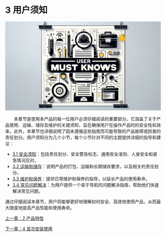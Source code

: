 # 3 用户须知

![图片描述](../resources/3-UserNotes/xuzhi.png)

&emsp;&emsp;本章节是使用本产品的每一位用户必须仔细阅读的重要部分。它涵盖了关于产品使用、运输、储存及维护的关键须知，旨在确保用户在操作产品时的安全性和效率。此外，本章节也详细说明了因未遵循这些指南而可能导致的产品故障或损害的责任划分。用户须知分为几个小节，每个小节针对不同的主题提供详细的指导和建议：
* [3.1 安全须知](3.1-SafetyInstruction.md)：包括责任划分、安全警告标志、通用安全准则、人身安全和紧急情况应对。
* [3.2 运输和储存](3.2-TransportandStorage.md)：说明产品的打包、运输和长期储存要求，以及相关的责任划分。
* [3.3 维护和保养](3.3-MaintenanceandCare.md)：提供日常维护和保养的指导，以延长产品的使用寿命。
* [3.4 常见问题解决](3.4-FAQsandSolutions.md)：为用户提供一个易于导航的问题解决指南，帮助他们快速解决常见问题。

通过仔细阅读本章节，用户将能够更好地理解如何安全、高效地使用产品，从而最大限度地提高产品性能和使用寿命。

<!-- * [3.1 安全须知](3.1.md)
* [3.2 运输和储存](3.2.md)
* [3.3 维护和保养](3.3.md)
* [3.4 常见问题解决](3.4.md) -->

[上一章：2 产品特性](../2-ProductFeature/2-ProductFeature.md)

[下一章：4 首次安装使用](../4-FirstInstallAndUse/4-FirstInstallAndUse.md)       